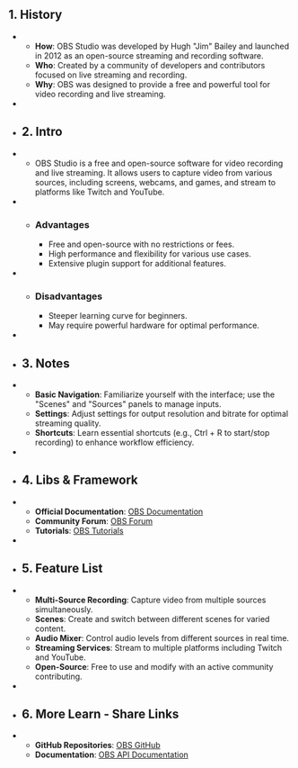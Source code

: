 ## 1. History
-
	- **How**: OBS Studio was developed by Hugh "Jim" Bailey and launched in 2012 as an open-source streaming and recording software.
	- **Who**: Created by a community of developers and contributors focused on live streaming and recording.
	- **Why**: OBS was designed to provide a free and powerful tool for video recording and live streaming.
-
- ## 2. Intro
-
	- OBS Studio is a free and open-source software for video recording and live streaming. It allows users to capture video from various sources, including screens, webcams, and games, and stream to platforms like Twitch and YouTube.
-
	- ### Advantages
		- Free and open-source with no restrictions or fees.
		- High performance and flexibility for various use cases.
		- Extensive plugin support for additional features.
-
	- ### Disadvantages
		- Steeper learning curve for beginners.
		- May require powerful hardware for optimal performance.
-
- ## 3. Notes
-
	- **Basic Navigation**: Familiarize yourself with the interface; use the "Scenes" and "Sources" panels to manage inputs.
	- **Settings**: Adjust settings for output resolution and bitrate for optimal streaming quality.
	- **Shortcuts**: Learn essential shortcuts (e.g., Ctrl + R to start/stop recording) to enhance workflow efficiency.
-
- ## 4. Libs & Framework
-
	- **Official Documentation**: [OBS Documentation](https://obsproject.com/wiki/)
	- **Community Forum**: [OBS Forum](https://obsproject.com/forum/)
	- **Tutorials**: [OBS Tutorials](https://obsproject.com/wiki/)
-
- ## 5. Feature List
-
	- **Multi-Source Recording**: Capture video from multiple sources simultaneously.
	- **Scenes**: Create and switch between different scenes for varied content.
	- **Audio Mixer**: Control audio levels from different sources in real time.
	- **Streaming Services**: Stream to multiple platforms including Twitch and YouTube.
	- **Open-Source**: Free to use and modify with an active community contributing.
-
- ## 6. More Learn - Share Links
-
	- **GitHub Repositories**: [OBS GitHub](https://github.com/obsproject/obs-studio)
	- **Documentation**: [OBS API Documentation](https://obsproject.com/docs/)